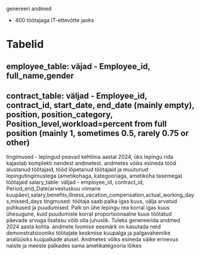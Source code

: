 genereeri andmed

- 400 töötajaga IT-ettevõtte jaoks

# Tabelid
## employee_table: väjad - Employee_id, full_name,gender
## contract_table: väljad - Employee_id, contract_id, start_date, end_date (mainly empty), position, position_category, Position_level,workload=percent from full position (mainly 1, sometimes 0.5, rarely 0.75 or other)
tingimused - lepingud peavad kehtima aastal 2024, üks lepingu rida kajastab komplekti nendest andmetest.
andmetes võiks esineda tööd alustanud töötajaid, tööd lõpetanud töötajaid ja muutunud lepingutingimustega (ametikohaga, kategooriaga, ametikoha tasemega) töötajaid 
salary_table: väljad - employee_id, contract_id, Period_end_Date(arvestuskuu viimane kuupäev),salary,benefits,illness_vacation_compensation,actual_working_days,missed_days
tingmused: töötaja saab palka igas kuus, välja arvatud puhkused ja puudumised.
Palk on ühe lepingu rea korral igas kuus ühesugune, kuid puudumiste korral proportsionaalne kuus töötatud päevade arvuga
lisatasu võib olla juhuslik. Tuleks genereerida andmed 2024 aasta kohta.
andmete loomise eesmärk on kasutada neid demonstratsiooniks töötajate keskmise kuupalga ja palgavahemike analüüsiks kuupalkade alusel. Andmetes võiks esineda väike erinevus naiste ja meeste palkades sama ametikategooria lõikes